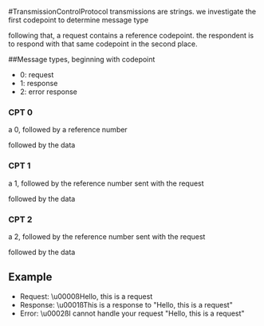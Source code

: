 #TransmissionControlProtocol
transmissions are strings. we investigate the first codepoint to determine message type

following that, a request contains a reference codepoint. the respondent is to respond with that same codepoint in the second place.

##Message types, beginning with codepoint

* 0: request
* 1: response
* 2: error response

### CPT 0 
a 0, followed by a reference number

followed by the data

### CPT 1
a 1, followed by the reference number sent with the request

followed by the data
### CPT 2
a 2, followed by the reference number sent with the request

followed by the data

## Example

* Request: \u0000ßHello, this is a request
* Response: \u0001ßThis is a response to "Hello, this is a request"
* Error: \u0002ßI cannot handle your request "Hello, this is a request"